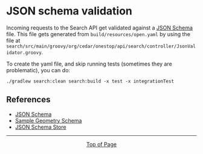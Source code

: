 # JSON schema validation

Incoming requests to the Search API get validated against a [JSON Schema](http://json-schema.org/) file.  This file gets generated from `build/resources/open.yaml` by using the file at `search/src/main/groovy/org/cedar/onestop/api/search/controller/JsonValidator.groovy`.
 
To create the yaml file, and skip running tests (sometimes they are problematic), you can do:
 
 `./gradlew search:clean search:build -x test -x integrationTest`
 
## References

- [JSON Schema](http://json-schema.org/)
- [Sample Geometry Schema](https://github.com/fge/sample-json-schemas/blob/master/geojson/geometry.json)
- [JSON Schema Store](http://json.schemastore.org)

<hr>
<div align="center"><a href="#">Top of Page</a></div>
